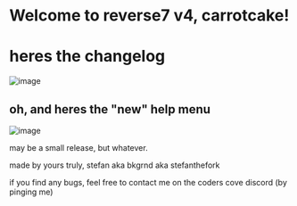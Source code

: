 # Welcome to reverse7 v4, carrotcake!

# heres the changelog

![image](https://github.com/StefanTheFork/reverse7/assets/124001257/5c115eae-478e-49e5-a4bd-a7f353a01160)

## oh, and heres the "new" help menu

![image](https://github.com/StefanTheFork/reverse7/assets/124001257/0038f2d9-2da0-45b9-a826-61db060dc551)

may be a small release, but whatever.

made by yours truly, stefan aka bkgrnd aka stefanthefork

if you find any bugs, feel free to contact me on the coders cove discord (by pinging me)
